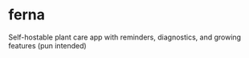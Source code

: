 # ferna
Self-hostable plant care app with reminders, diagnostics, and growing features (pun intended)
